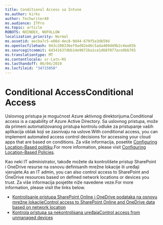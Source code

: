 ```yaml
---
title: Conditional Access sa Intune
ms.author: kirks
author: Techwriter40
ms.audience: ITPro
ms.topic: article
ROBOTS: NOINDEX, NOFOLLOW
localization_priority: Normal
ms.assetid: aecba7c5-e86d-4ec8-9d44-679f5a3d659d
ms.openlocfilehash: 043c208336ef9ad92e46c5ada409d49b2c4ee65b
ms.sourcegitcommit: 6d341637dbb14e90726a1ce1d68f077ace9bb765
ms.translationtype: MT
ms.contentlocale: sr-Latn-RS
ms.lasthandoff: 06/04/2019
ms.locfileid: "34715050"
---
```

# <a name="conditional-access"></a><span data-ttu-id="61cc3-102">Conditional Access</span><span class="sxs-lookup"><span data-stu-id="61cc3-102">Conditional Access</span></span>

<p><span data-ttu-id="61cc3-103">Uslovnog pristupa je mogućnost Azure aktivnog direktorijuma.</span><span class="sxs-lookup"><span data-stu-id="61cc3-103">Conditional access is a capability of Azure Active Directory.</span></span> <span data-ttu-id="61cc3-104">Sa uslovnog pristupa, može da primeni automatizovanog pristupa kontrolu odluke za pristupanje vaših aplikacija oblak koji se zasnivaju na uslove.</span><span class="sxs-lookup"><span data-stu-id="61cc3-104">With conditional access, you can implement automated access control decisions for accessing your cloud apps that are based on conditions.</span></span> <span data-ttu-id="61cc3-105">Za više informacija, posetite <a href="https://docs.microsoft.com/en-us/azure/active-directory/conditional-access/overview">Configuring Location-Based politiku</a>.</span><span class="sxs-lookup"><span data-stu-id="61cc3-105">For more information, please visit <a href="https://docs.microsoft.com/en-us/azure/active-directory/conditional-access/overview">Configuring Location-Based Policies</a>.</span></span></p> <p><span data-ttu-id="61cc3-106">Kao neki IT administrator, takođe možete da kontrolišete pristup SharePoint i OneDrive resurse na osnovu definisanih mrežne lokacije ili uređaji vjerujete.</span><span class="sxs-lookup"><span data-stu-id="61cc3-106">As an IT admin, you can also control access to SharePoint and OneDrive resources based on defined network locations or devices you trust.</span></span> <span data-ttu-id="61cc3-107">Za više informacija posjetite niže navedene veze.</span><span class="sxs-lookup"><span data-stu-id="61cc3-107">For more information, please visit the links below.</span></span></p> <ul> <li><span data-ttu-id="61cc3-108"><a href="https://docs.microsoft.com/en-us/sharepoint/control-access-based-on-network-location">Kontrolisanje pristupa SharePoint Online i OneDrive podataka na osnovu mrežne lokacije</a></span><span class="sxs-lookup"><span data-stu-id="61cc3-108"><a href="https://docs.microsoft.com/en-us/sharepoint/control-access-based-on-network-location">Control access to SharePoint Online and OneDrive data based on network location</a></span></span></li> <li><span data-ttu-id="61cc3-109"><a href="https://docs.microsoft.com/en-us/sharepoint/control-access-from-unmanaged-devices">Kontrola pristupa sa nekontrolisana uređaja</a></span><span class="sxs-lookup"><span data-stu-id="61cc3-109"><a href="https://docs.microsoft.com/en-us/sharepoint/control-access-from-unmanaged-devices">Control access from unmanaged devices</a></span></span></li> </ul>

